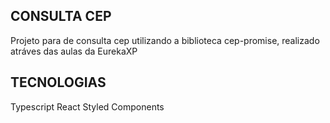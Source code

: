 

## CONSULTA CEP

Projeto para de consulta cep utilizando a biblioteca cep-promise, realizado atráves das aulas da EurekaXP

## TECNOLOGIAS 
Typescript
React 
Styled Components
